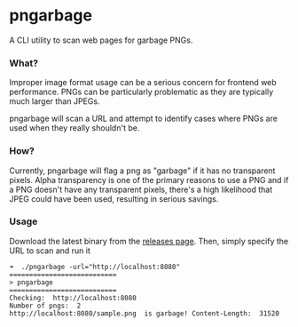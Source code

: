 # pngarbage

A CLI utility to scan web pages for garbage PNGs.

### What?

Improper image format usage can be a serious concern for frontend web performance. PNGs can be particularly problematic as they are typically much larger than JPEGs.

pngarbage will scan a URL and attempt to identify cases where PNGs are used when they really shouldn't be.

### How?

Currently, pngarbage will flag a png as "garbage" if it has no transparent pixels. Alpha transparency is one of the primary reasons to use a PNG and if a PNG doesn't have any transparent pixels, there's a high likelihood that JPEG could have been used, resulting in serious savings.

### Usage

Download the latest binary from the [releases page](https://github.com/mpchadwick/pngarbage/releases). Then, simply specify the URL to scan and run it

```
➜  ./pngarbage -url="http://localhost:8080"
===========================
> pngarbage
===========================
Checking:  http://localhost:8080
Number of pngs:  2
http://localhost:8080/sample.png  is garbage! Content-Length:  31520
```
